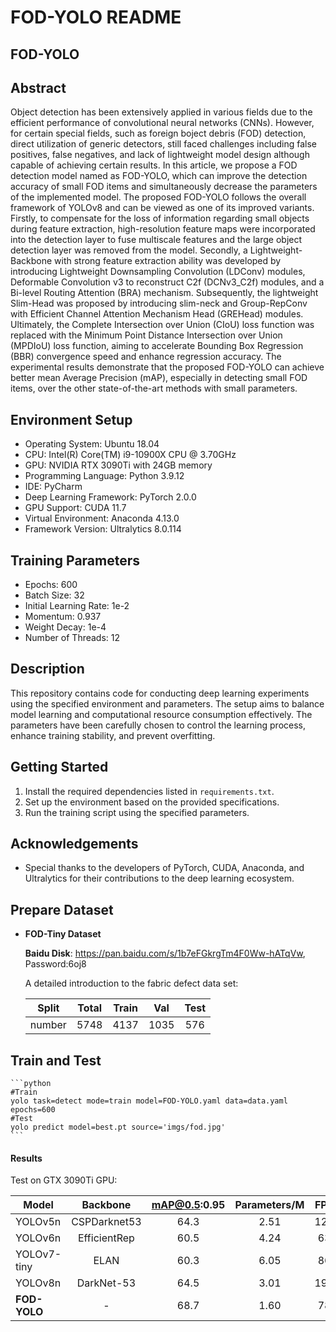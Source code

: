 # FOD-YOLO README
## FOD-YOLO


## Abstract
Object detection has been extensively applied in various fields due to the efficient performance of convolutional neural networks (CNNs). 
However, for certain special fields, such as foreign boject debris (FOD) detection, direct utilization of generic detectors, still faced challenges 
including false positives, false negatives, and lack of lightweight model design although capable of achieving certain results. In this article, 
we propose a FOD detection model named as FOD-YOLO, which can improve the detection accuracy of small FOD items and simultaneously 
decrease the parameters of the implemented model. The proposed FOD-YOLO follows the overall framework of YOLOv8 and can be viewed as 
one of its improved variants. Firstly, to compensate for the loss of information regarding small objects during feature extraction, high-resolution 
feature maps were incorporated into the detection layer to fuse multiscale features and the large object detection layer was removed from the model. 
Secondly, a Lightweight-Backbone with strong feature extraction ability was developed by introducing Lightweight Downsampling Convolution (LDConv) 
modules, Deformable Convolution v3 to reconstruct C2f (DCNv3_C2f) modules, and a Bi-level Routing Attention (BRA) mechanism. Subsequently, 
the lightweight Slim-Head was proposed by introducing slim-neck and Group-RepConv with Efficient Channel Attention Mechanism Head (GREHead) modules. 
Ultimately, the Complete Intersection over Union (CIoU) loss function was replaced with the Minimum Point Distance Intersection over Union (MPDIoU) loss function, 
aiming to accelerate Bounding Box Regression (BBR) convergence speed and enhance regression accuracy. The experimental results demonstrate that the proposed 
FOD-YOLO can achieve better mean Average Precision (mAP), especially in detecting small FOD items, over the other state-of-the-art methods with small parameters.


## Environment Setup
- Operating System: Ubuntu 18.04
- CPU: Intel(R) Core(TM) i9-10900X CPU @ 3.70GHz
- GPU: NVIDIA RTX 3090Ti with 24GB memory
- Programming Language: Python 3.9.12
- IDE: PyCharm
- Deep Learning Framework: PyTorch 2.0.0
- GPU Support: CUDA 11.7
- Virtual Environment: Anaconda 4.13.0
- Framework Version: Ultralytics 8.0.114

## Training Parameters
- Epochs: 600
- Batch Size: 32
- Initial Learning Rate: 1e-2
- Momentum: 0.937
- Weight Decay: 1e-4
- Number of Threads: 12

## Description
This repository contains code for conducting deep learning experiments using the specified environment and parameters. The setup aims to balance model learning and computational resource consumption effectively. The parameters have been carefully chosen to control the learning process, enhance training stability, and prevent overfitting.

## Getting Started
1. Install the required dependencies listed in `requirements.txt`.
2. Set up the environment based on the provided specifications.
3. Run the training script using the specified parameters.

## Acknowledgements
- Special thanks to the developers of PyTorch, CUDA, Anaconda, and Ultralytics for their contributions to the deep learning ecosystem.

## Prepare Dataset
- **FOD-Tiny Dataset**

    **Baidu Disk**: https://pan.baidu.com/s/1b7eFGkrgTm4F0Ww-hATqVw, Password:6oj8

    A detailed introduction to the fabric defect data set:
    
    |   Split    | Total    | Train   | Val    | Test |
    |------------|:--------:|:--------:|:------------:|:-----------------:|
    | number    | 5748    |  4137   | 1035           | 576             |

## Train and Test


    ```python
    #Train
    yolo task=detect mode=train model=FOD-YOLO.yaml data=data.yaml epochs=600
    #Test
    yolo predict model=best.pt source='imgs/fod.jpg'
    ```



#### Results

Test on GTX 3090Ti GPU: 

| Model      | Backbone     | mAP@0.5:0.95 | Parameters/M | FPS          |
|------------|:------------:|:------------:|:------------:|:------------:|
| YOLOv5n    | CSPDarknet53 | 64.3         | 2.51          | 128          |
| YOLOv6n    | EfficientRep | 60.5         | 4.24          | 63           |
| YOLOv7-tiny| ELAN         | 60.3         | 6.05          | 86           |
| YOLOv8n    | DarkNet-53   | 64.5         | 3.01          | 196          |
| **FOD-YOLO**| -           | 68.7         | 1.60          | 78           |





